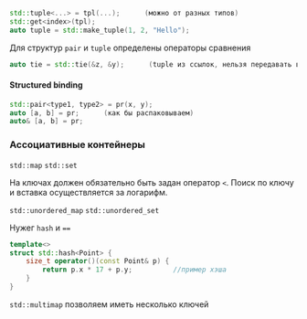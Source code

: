 ```cpp
std::tuple<...> = tpl(...);      (можно от разных типов)
std::get<index>(tpl);
auto tuple = std::make_tuple(1, 2, "Hello");
```
Для структур `pair` и `tuple` определены операторы сравнения
```cpp
auto tie = std::tie(&z, &y);      (tuple из ссылок, нельзя передавать временный объект)
```

#### Structured binding
```cpp
std::pair<type1, type2> = pr(x, y);
auto [a, b] = pr;      (как бы распаковываем)
auto& [a, b] = pr;
```

### Ассоциативные контейнеры
`std::map` `std::set`

На ключах должен обязательно быть задан оператор `<`. Поиск по ключу и вставка осуществляется за логарифм.

`std::unordered_map` `std::unordered_set`

Нужег `hash` и `==`

```cpp
template<>
struct std::hash<Point> {
	size_t operator()(const Point& p) {
		return p.x * 17 + p.y;          //пример хэша
	}
}
```
`std::multimap` позволяем иметь несколько ключей
